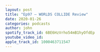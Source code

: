 ```yaml
---
layout: post
title: "Ep97 – WORLDS COLLIDE Review"
date: 2020-01-26
categories: podcasts
author: john
spotify_track_id: 6BE6HzVrho54mB1hyOfdEp
youtube_video_id: 
apple_track_id: 1000463711547
---
```

